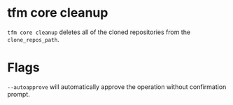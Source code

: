 # tfm core cleanup

`tfm core cleanup` deletes all of the cloned repositories from the `clone_repos_path`.

# Flags

`--autoapprove` will automatically approve the operation without confirmation prompt.
